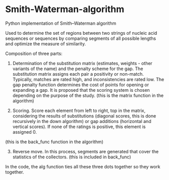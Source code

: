# Smith-Waterman-algorithm
Python implementation of Smith–Waterman algorithm  

Used to determine the set of regions between two strings of nucleic acid sequences or sequences by comparing segments of all possible lengths and optimize the measure of similarity.

Composition of three parts:

1) Determination of the substitution matrix (estimates, weights - other variants of the name) and the penalty scheme for the gap. The substitution matrix assigns each pair a positivity or non-match. Typically, matches are rated high, and inconsistencies are rated low. The gap penalty function determines the cost of points for opening or expanding a gap. It is proposed that the scoring system is chosen depending on the purpose of the study.
(this is the matrix function in the algorithm)


2) Scoring. Score each element from left to right, top in the matrix, considering the results of substitutions (diagonal scores, this is done recursively in the down algorithm) or gap additions (horizontal and vertical scores). If none of the ratings is positive, this element is assigned 0.

(this is the back_func function in the algorithm)

3) Reverse move. In this process, segments are generated that cover the statistics of the collectors.
(this is included in back_func)

In the code, the alg function ties all these three dots together so they work together.
